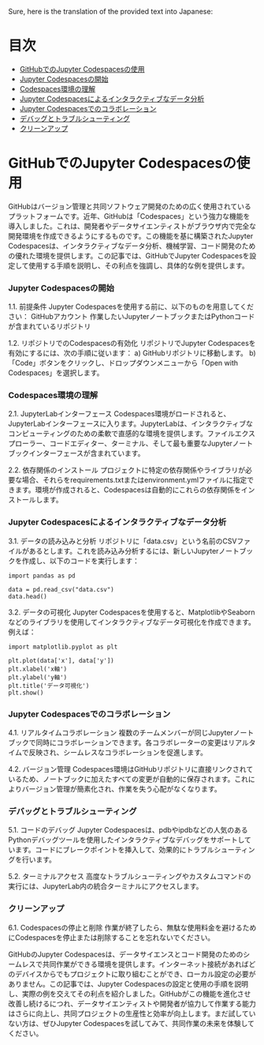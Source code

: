 Sure, here is the translation of the provided text into Japanese:

# 目次

- [GitHubでのJupyter Codespacesの使用](#using-juypter-codespaces-in-github)<br>
- [Jupyter Codespacesの開始](#getting-started-with-jupyter-codespaces)<br>
- [Codespaces環境の理解](#understanding-the-codespaces-environment)<br>
- [Jupyter Codespacesによるインタラクティブなデータ分析](#interactive-data-analysis-with-jupyter-codespaces)<br>
- [Jupyter Codespacesでのコラボレーション](#collaborating-with-jupyter-codespaces)<br>
- [デバッグとトラブルシューティング](#debugging-and-troubleshooting)<br>
- [クリーンアップ](#cleaning-up)

# GitHubでのJupyter Codespacesの使用

GitHubはバージョン管理と共同ソフトウェア開発のための広く使用されているプラットフォームです。近年、GitHubは「Codespaces」という強力な機能を導入しました。これは、開発者やデータサイエンティストがブラウザ内で完全な開発環境を作成できるようにするものです。この機能を基に構築されたJupyter Codespacesは、インタラクティブなデータ分析、機械学習、コード開発のための優れた環境を提供します。この記事では、GitHubでJupyter Codespacesを設定して使用する手順を説明し、その利点を強調し、具体的な例を提供します。

### Jupyter Codespacesの開始
1.1. 前提条件
Jupyter Codespacesを使用する前に、以下のものを用意してください：
GitHubアカウント
作業したいJupyterノートブックまたはPythonコードが含まれているリポジトリ

1.2. リポジトリでのCodespacesの有効化
リポジトリでJupyter Codespacesを有効にするには、次の手順に従います：
a) GitHubリポジトリに移動します。
b) 「Code」ボタンをクリックし、ドロップダウンメニューから「Open with Codespaces」を選択します。

### Codespaces環境の理解
2.1. JupyterLabインターフェース
Codespaces環境がロードされると、JupyterLabインターフェースに入ります。JupyterLabは、インタラクティブなコンピューティングのための柔軟で直感的な環境を提供します。ファイルエクスプローラー、コードエディター、ターミナル、そして最も重要なJupyterノートブックインターフェースが含まれています。

2.2. 依存関係のインストール
プロジェクトに特定の依存関係やライブラリが必要な場合、それらをrequirements.txtまたはenvironment.ymlファイルに指定できます。環境が作成されると、Codespacesは自動的にこれらの依存関係をインストールします。

### Jupyter Codespacesによるインタラクティブなデータ分析
3.1. データの読み込みと分析
リポジトリに「data.csv」という名前のCSVファイルがあるとします。これを読み込み分析するには、新しいJupyterノートブックを作成し、以下のコードを実行します：

```
import pandas as pd

data = pd.read_csv("data.csv")
data.head()
```

3.2. データの可視化
Jupyter Codespacesを使用すると、MatplotlibやSeabornなどのライブラリを使用してインタラクティブなデータ可視化を作成できます。例えば：

```
import matplotlib.pyplot as plt

plt.plot(data['x'], data['y'])
plt.xlabel('x軸')
plt.ylabel('y軸')
plt.title('データ可視化')
plt.show()
```

### Jupyter Codespacesでのコラボレーション
4.1. リアルタイムコラボレーション
複数のチームメンバーが同じJupyterノートブックで同時にコラボレーションできます。各コラボレーターの変更はリアルタイムで反映され、シームレスなコラボレーションを促進します。

4.2. バージョン管理
Codespaces環境はGitHubリポジトリに直接リンクされているため、ノートブックに加えたすべての変更が自動的に保存されます。これによりバージョン管理が簡素化され、作業を失う心配がなくなります。

### デバッグとトラブルシューティング
5.1. コードのデバッグ
Jupyter Codespacesは、pdbやipdbなどの人気のあるPythonデバッグツールを使用したインタラクティブなデバッグをサポートしています。コードにブレークポイントを挿入して、効果的にトラブルシューティングを行います。

5.2. ターミナルアクセス
高度なトラブルシューティングやカスタムコマンドの実行には、JupyterLab内の統合ターミナルにアクセスします。

### クリーンアップ
6.1. Codespacesの停止と削除
作業が終了したら、無駄な使用料金を避けるためにCodespacesを停止または削除することを忘れないでください。

GitHubのJupyter Codespacesは、データサイエンスとコード開発のためのシームレスで共同作業ができる環境を提供します。インターネット接続があればどのデバイスからでもプロジェクトに取り組むことができ、ローカル設定の必要がありません。この記事では、Jupyter Codespacesの設定と使用の手順を説明し、実際の例を交えてその利点を紹介しました。GitHubがこの機能を進化させ改善し続けるにつれ、データサイエンティストや開発者が協力して作業する能力はさらに向上し、共同プロジェクトの生産性と効率が向上します。まだ試していない方は、ぜひJupyter Codespacesを試してみて、共同作業の未来を体験してください。